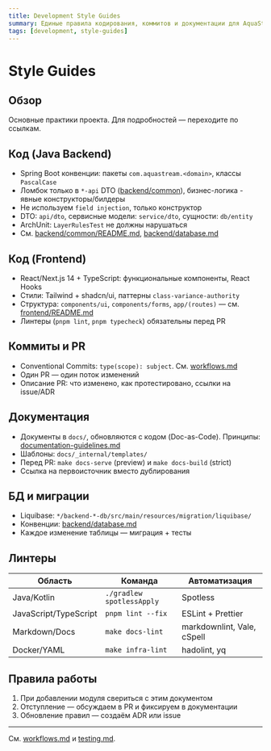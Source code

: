 ```yaml
---
title: Development Style Guides
summary: Единые правила кодирования, коммитов и документации для AquaStream.
tags: [development, style-guides]
---
```


# Style Guides

## Обзор

Основные практики проекта. Для подробностей — переходите по ссылкам.

## Код (Java Backend)

- Spring Boot конвенции: пакеты `com.aquastream.<domain>`, классы `PascalCase`
- Ломбок только в `*-api` DTO ([backend/common](../backend/common/README.md)), бизнес-логика - явные конструкторы/билдеры
- Не используем `field injection`, только конструктор
- DTO: `api/dto`, сервисные модели: `service/dto`, сущности: `db/entity`
- ArchUnit: `LayerRulesTest` не должны нарушаться
- См. [backend/common/README.md](../backend/common/README.md), [backend/database.md](../backend/database.md)

## Код (Frontend)

- React/Next.js 14 + TypeScript: функциональные компоненты, React Hooks
- Стили: Tailwind + shadcn/ui, паттерны `class-variance-authority`
- Структура: `components/ui`, `components/forms`, `app/(routes)` — см. [frontend/README.md](../frontend/README.md)
- Линтеры (`pnpm lint`, `pnpm typecheck`) обязательны перед PR

## Коммиты и PR

- Conventional Commits: `type(scope): subject`. См. [workflows.md](workflows.md#commit-messages-conventional-commits)
- Один PR — один поток изменений
- Описание PR: что изменено, как протестировано, ссылки на issue/ADR

## Документация

- Документы в `docs/`, обновляются с кодом (Doc-as-Code). Принципы: [documentation-guidelines.md](../_internal/documentation-guidelines.md)
- Шаблоны: `docs/_internal/templates/`
- Перед PR: `make docs-serve` (preview) и `make docs-build` (strict)
- Ссылка на первоисточник вместо дублирования

## БД и миграции

- Liquibase: `*/backend-*-db/src/main/resources/migration/liquibase/`
- Конвенции: [backend/database.md](../backend/database.md)
- Каждое изменение таблицы — миграция + тесты

## Линтеры

| Область | Команда | Автоматизация |
|---------|---------|----------------|
| Java/Kotlin | `./gradlew spotlessApply` | Spotless |
| JavaScript/TypeScript | `pnpm lint --fix` | ESLint + Prettier |
| Markdown/Docs | `make docs-lint` | markdownlint, Vale, cSpell |
| Docker/YAML | `make infra-lint` | hadolint, yq |

## Правила работы

1. При добавлении модуля свериться с этим документом
2. Отступление — обсуждаем в PR и фиксируем в документации
3. Обновление правил — создаём ADR или issue

---

См. [workflows.md](workflows.md) и [testing.md](testing.md).
